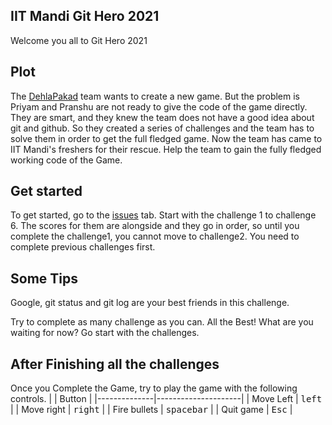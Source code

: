 ## IIT Mandi Git Hero 2021
Welcome you all to Git Hero 2021

## Plot
The [DehlaPakad](https://dehlapakad.com) team wants to create a new game. But the problem is Priyam and Pranshu are not ready to give the code of the game directly. They are smart, and they knew the team does not have a good idea about git and github. So they created a series of challenges and the team has to solve them in order to get the full fledged game. Now the team has came to IIT Mandi's freshers for their rescue. Help the team to gain the fully fledged working code of the Game.

## Get started
To get started, go to the [issues](https://github.com/KamandPrompt/git_hero_2021/issues) tab. Start with the challenge 1 to challenge 6. The scores for them are alongside and they go in order, so until you complete the challenge1, you cannot move to challenge2. You need to complete previous challenges first.

## Some Tips
Google, git status and git log are your best friends in this challenge.

Try to complete as many challenge as you can. All the Best! What are you waiting for now? Go start with the challenges.


## After Finishing all the challenges
Once you Complete the Game, try to play the game with the following controls.
|              | Button              |
|--------------|---------------------|
| Move Left    | <kbd>left</kbd>     |
| Move right   | <kbd>right</kbd>    |
| Fire bullets | <kbd>spacebar</kbd> |
| Quit game    | <kbd>Esc</kbd>      |
